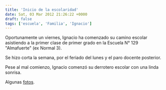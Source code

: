 ```yaml
---
title: 'Inicio de la escolaridad'
date: Sat, 03 Mar 2012 21:26:22 +0000
draft: false
tags: ['escuela', 'Familia', 'Ignacio']
---
```


Oportunamente un viernes, Ignacio ha comenzado su camino escolar asistiendo a la primer clase de primer grado en la Escuela N° 129 "Almafuerte" (ex Normal 3). 

Se hizo corta la semana, por el feriado del lunes y el paro docente posterior. 

Pese al mal comienzo, Ignacio comenzó su derrotero escolar con una linda sonrisa.

Algunas [fotos](https://photos.app.goo.gl/DgmVdByouL2x24eDA).
